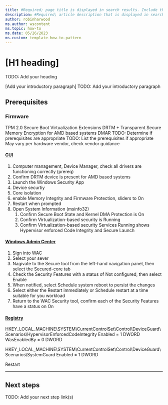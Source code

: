 ```yaml
---
title: #Required; page title is displayed in search results. Include the brand.
description: #Required; article description that is displayed in search results. 
author: robinharwood
ms.author: wscontent
ms.topic: how-to
ms.date: 05/26/2023
ms.custom: template-how-to-pattern
---
```


<!--
Remove all the comments in this template before you sign-off or merge to the 
main branch.

This template provides the basic structure of a How-to article pattern. See the
[instructions - How-to](../level4/article-how-to-guide.md) in the pattern library.

You can provide feedback about this template at: https://aka.ms/patterns-feedback

<!-- 1. H1 -----------------------------------------------------------------------------

Required: Start your H1 with a verb. Pick an H1 that clearly conveys the task the user 
will complete.

-->

# [H1 heading]
TODO: Add your heading

<!-- 2. Introductory paragraph ----------------------------------------------------------

Required: Lead with a light intro that describes, in customer-friendly language, what the 
customer will do. Answer the fundamental “why would I want to do this?” question. Keep it 
short.
Readers should have a clear idea of what they will do in this article after reading the 
introduction.

-->

[Add your introductory paragraph]
TODO: Add your introductory paragraph

<!-- 3. Prerequisites --------------------------------------------------------------------

Optional: If there are prerequisites for the task covered by the how-to guide, make 
**Prerequisites** your first H2 in the guide. The prerequisites H2 is never numbered.
Use clear and unambiguous language and use a unordered list format.
If there are specific versions of software a user needs, call out those versions (for example: 
Visual Studio 2019 or later).

-->

## Prerequisites

### Firmware

TPM 2.0
Secure Boot
Virtualization Extensions
DRTM + Transparent Secure Memory Encryption for AMD based systems
DMAR
TODO: Determine if prerequisites are appropriate
TODO: List the prerequisites if appropriate
May vary per hardware vendor, check vendor guidance

<!-- 4. Task H2s ------------------------------------------------------------------------------

Required: Each major step in completing a task should be represented as an H2 in the article.
These steps should be numbered.
The procedure should be introduced with a brief sentence or two.
Multiple procedures should be organized in H2 level sections.
Procedure steps use ordered lists.

-->

#### [GUI](#tab/gui)

1. Computer management, Device Manager, check all drivers are functioning correctly (prereq)
1. Confirm DRTM device is present for AMD based systems
1. Launch the Windows Security App
1. Device securtiy
1. Core isolation
1. enable Memory Integrity and Firmware Protection, sliders to On
1. Restart when prompted
1. Open System Information (msinfo32)
    1. Confirm Secure Boot State and Kernel DMA Protection is On
    1. Confirm Virtualization-based security is Running
    1. Confirm Virtualization-based security Services Running shows Hypervisor enforced Code Integrity and Secure Launch


#### [Windows Admin Center](#tab/WAC)

1. Sign into WAC
1. Select your sever
1. Nagivate to the Secure tool from the left-hand navigation panel, then select the Secured-core tab
1. Check the Security Features with a status of Not configured, then select Enable
1. When notified, select Schedule system reboot to persist the changes
1. Select either the Restart immediately or Schedule restart at a time suitable for you workload
1. Return to the WAC Security tool, confirm each of the Security Features have a status on On

#### [Registry](#tab/registry)

HKEY_LOCAL_MACHINE\SYSTEM\CurrentControlSet\Control\DeviceGuard\Scenarios\HypervisorEnforcedCodeIntegrity
Enabled = 1 DWORD
WasEnabledBy = 0 DWORD

HKEY_LOCAL_MACHINE\SYSTEM\CurrentControlSet\Control\DeviceGuard\Scenarios\SystemGuard
Enabled = 1 DWORD

Restart

---

<!-- 5. Next steps ------------------------------------------------------------------------

Required: Provide at least one next step and no more than three. Include some context so the 
customer can determine why they would click the link.
Add a context sentence for the following links.

-->

## Next steps
TODO: Add your next step link(s)

<!--
Remove all the comments in this template before you sign-off or merge to the main branch.

-->